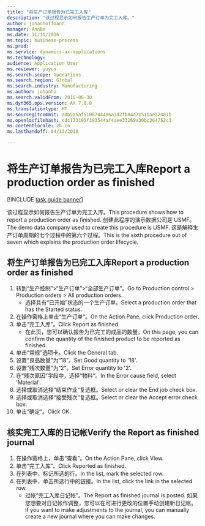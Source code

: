 ```yaml
---
title: "将生产订单报告为已完工入库"
description: "该过程显示如何报告生产订单为完工入库。"
author: johanhoffmann
manager: AnnBe
ms.date: 11/11/2016
ms.topic: business-process
ms.prod: 
ms.service: dynamics-ax-applications
ms.technology: 
audience: Application User
ms.reviewer: yuyus
ms.search.scope: Operations
ms.search.region: Global
ms.search.industry: Manufacturing
ms.author: johanho
ms.search.validFrom: 2016-06-30
ms.dyn365.ops.version: AX 7.0.0
ms.translationtype: HT
ms.sourcegitcommit: a8b5a5af5108744406a3d2fb84d7151baea2481b
ms.openlocfilehash: cdc133105f393544af4aee33269a30bc364752c3
ms.contentlocale: zh-cn
ms.lasthandoff: 04/13/2018

---
```

# <a name="report-a-production-order-as-finished"></a><span data-ttu-id="bd1e6-103">将生产订单报告为已完工入库</span><span class="sxs-lookup"><span data-stu-id="bd1e6-103">Report a production order as finished</span></span>

[!INCLUDE [task guide banner](../../includes/task-guide-banner.md)]

<span data-ttu-id="bd1e6-104">该过程显示如何报告生产订单为完工入库。</span><span class="sxs-lookup"><span data-stu-id="bd1e6-104">This procedure shows how to report a production order as finished.</span></span> <span data-ttu-id="bd1e6-105">创建此程序的演示数据公司是 USMF。</span><span class="sxs-lookup"><span data-stu-id="bd1e6-105">The demo data company used to create this procedure is USMF.</span></span> <span data-ttu-id="bd1e6-106">这是解释生产订单周期的七个过程中的第六个过程。</span><span class="sxs-lookup"><span data-stu-id="bd1e6-106">This is the sixth procedure out of seven which explains the production order lifecycle.</span></span>


## <a name="report-a-production-order-as-finished"></a><span data-ttu-id="bd1e6-107">将生产订单报告为已完工入库</span><span class="sxs-lookup"><span data-stu-id="bd1e6-107">Report a production order as finished</span></span>
1. <span data-ttu-id="bd1e6-108">转到“生产控制”>“生产订单”>“全部生产订单”。</span><span class="sxs-lookup"><span data-stu-id="bd1e6-108">Go to Production control > Production orders > All production orders.</span></span>
    * <span data-ttu-id="bd1e6-109">选择具有“已开始”状态的一个生产订单。</span><span class="sxs-lookup"><span data-stu-id="bd1e6-109">Select a production order that has the Started status.</span></span>  
2. <span data-ttu-id="bd1e6-110">在操作窗格上单击“生产订单”。</span><span class="sxs-lookup"><span data-stu-id="bd1e6-110">On the Action Pane, click Production order.</span></span>
3. <span data-ttu-id="bd1e6-111">单击“完工入库”。</span><span class="sxs-lookup"><span data-stu-id="bd1e6-111">Click Report as finished.</span></span>
    * <span data-ttu-id="bd1e6-112">在此页，您可以确认报告为已完工的成品的数量。</span><span class="sxs-lookup"><span data-stu-id="bd1e6-112">On this page, you can confirm the quantity of the finished product to be reported as finished.</span></span>  
4. <span data-ttu-id="bd1e6-113">单击“常规”选项卡。</span><span class="sxs-lookup"><span data-stu-id="bd1e6-113">Click the General tab.</span></span>
5. <span data-ttu-id="bd1e6-114">设置“良品数量”为“18”。</span><span class="sxs-lookup"><span data-stu-id="bd1e6-114">Set Good quantity to '18'.</span></span>
6. <span data-ttu-id="bd1e6-115">设置“残次数量”为“2”。</span><span class="sxs-lookup"><span data-stu-id="bd1e6-115">Set Error quantity to '2'.</span></span>
7. <span data-ttu-id="bd1e6-116">在“残次原因”字段中，选择“物料“。</span><span class="sxs-lookup"><span data-stu-id="bd1e6-116">In the Error cause field, select 'Material'.</span></span>
8. <span data-ttu-id="bd1e6-117">选择或取消选择“结束作业”复选框。</span><span class="sxs-lookup"><span data-stu-id="bd1e6-117">Select or clear the End job check box.</span></span>
9. <span data-ttu-id="bd1e6-118">选择或取消选择“接受残次”复选框。</span><span class="sxs-lookup"><span data-stu-id="bd1e6-118">Select or clear the Accept error check box.</span></span>
10. <span data-ttu-id="bd1e6-119">单击“确定”。</span><span class="sxs-lookup"><span data-stu-id="bd1e6-119">Click OK.</span></span>

## <a name="verify-the-report-as-finished-journal"></a><span data-ttu-id="bd1e6-120">核实完工入库的日记帐</span><span class="sxs-lookup"><span data-stu-id="bd1e6-120">Verify the Report as finished journal</span></span>
1. <span data-ttu-id="bd1e6-121">在操作窗格上，单击“查看”。</span><span class="sxs-lookup"><span data-stu-id="bd1e6-121">On the Action Pane, click View.</span></span>
2. <span data-ttu-id="bd1e6-122">单击“完工入库”。</span><span class="sxs-lookup"><span data-stu-id="bd1e6-122">Click Reported as finished.</span></span>
3. <span data-ttu-id="bd1e6-123">在列表中，标记所选的行。</span><span class="sxs-lookup"><span data-stu-id="bd1e6-123">In the list, mark the selected row.</span></span>
4. <span data-ttu-id="bd1e6-124">在列表中，单击所选行中的链接。</span><span class="sxs-lookup"><span data-stu-id="bd1e6-124">In the list, click the link in the selected row.</span></span>
    * <span data-ttu-id="bd1e6-125">过帐“完工入库日记帐”。</span><span class="sxs-lookup"><span data-stu-id="bd1e6-125">The Report as finished journal is posted.</span></span> <span data-ttu-id="bd1e6-126">如果您想要对日记帐作调整，您可以在可进行更改的位置手动创建新日记帐。</span><span class="sxs-lookup"><span data-stu-id="bd1e6-126">If you want to make adjustments to the journal, you can manually create  a new journal where you can make changes.</span></span>  

